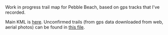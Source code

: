 Work in progress trail map for Pebble Beach, based on gps tracks that I've recorded.

Main KML is [here](https://raw.githubusercontent.com/m-gibson/pb-trails/master/PB%20Trails.kml). Unconfirmed trails (from gps data downloaded from web, aerial photos) can be found in [this file](https://raw.githubusercontent.com/m-gibson/pb-trails/master/Unconfirmed.kml).